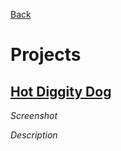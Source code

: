 [Back](README.md)

# Projects

## [Hot Diggity Dog](https://github.com/corinneling/apprentice-hot-dog-stand)

*Screenshot*

*Description*